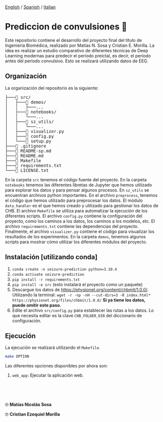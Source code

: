 [English](README.md) / [Spanish](README-sp.md) / [Italian](README-it.md)

# Prediccion de convulsiones 🧠

Este repositorio contiene el desarrollo del proyecto final del título de Ingeniería Biomédica, realizado por  Matías N. Sosa y Cristian E. Morilla. La idea es realizar un estudio comparativo de diferentes técnicas de Deep Learning modernas para predecir el período preictal, es decir, el período antes del período convulsivo. Esto se realizará utilizando datos de EEG.


## Organización
La organización del repositorio es la siguiente:

<pre>
├───📁 src/
│   ├───📁 demos/
│   │   ├───...
│   ├───📁 notebooks/
│   │   └───...
│   ├───📁 sz_utils/
│   │   └───...
│   ├───📄 visualizer.py
│   ├───📄 config.py
│   └───📄 setup.py
├───📄 .gitignore
├───📄 README-sp.md
├───📄 README.md
├───📄 Makefile
├───📄 requirements.txt
└───📄 LICENSE.txt
</pre>

En la carpeta `src` tenemos el código fuente del proyecto. En la carpeta `notebooks` tenemos las diferentes libretas de Jupyter que hemos utilizado para explorar los datos y para pensar algunos procesos. En `sz_utils` se encuentran archivos python importantes. En el archivo `preprocess`, tenemos el código que hemos utilizado para preprocesar los datos. El módulo `data_handler` es el que hemos creado y utilizado para gestionar los datos de CHB. El archivo `Makefile` se utiliza para automatizar la ejecución de los diferentes scripts. El archivo `config.py` contiene la configuración del proyecto, como los caminos a los datos, los caminos a los modelos, etc. El archivo `requirements.txt` contiene las dependencias del proyecto. Finalmente, el archivo `visualizer.py` contiene el código para visualizar los resultados de los experimentos. En la carpeta `demos`, tenemos algunos scripts para mostrar cómo utilizar los diferentes módulos del proyecto.

 

## Instalación [utilizando conda]

1. `conda create -n seizure-prediction python=3.10.4`
2. `conda activate seizure-prediction`
3. `pip install -r requirements.txt`
4. `pip install -e src` (esto instalará el proyecto como un paquete)
5. Descargue los datos de https://physionet.org/content/chbmit/1.0.0/. Utilizando la terminal: `wget -r -np -nH --cut-dirs=3 -R index.html* https://physionet.org/files/chbmit/1.0.0/` **Si ya tiene los datos, puede omitir este paso.**
6. Edite el archivo `src/config.py` para establecer las rutas a los datos. Lo que necesita editar es la clave `CHB_FOLDER_DIR` del diccionario de configuración. 

## Ejecución
La ejecución se realizará utilizando el `Makefile`.

```bash
make OPTION
```
Las diferentes opciones disponibles por ahora son:

1. `web_app`: Ejecutar la aplicación web.

<br>
<br>
<br>

🤓 **Matías Nicolás Sosa**

🤓 **Cristian Ezequiel Morilla**